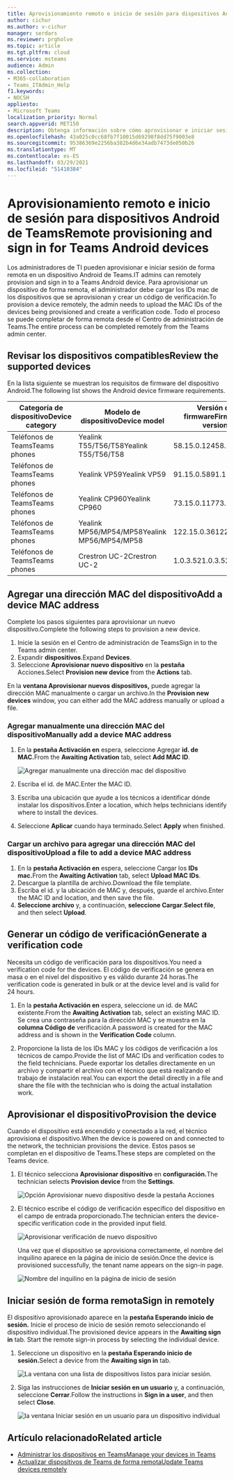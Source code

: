 ```yaml
---
title: Aprovisionamiento remoto e inicio de sesión para dispositivos Android de Teams
author: cichur
ms.author: v-cichur
manager: serdars
ms.reviewer: prgholve
ms.topic: article
ms.tgt.pltfrm: cloud
ms.service: msteams
audience: Admin
ms.collection:
- M365-collaboration
- Teams_ITAdmin_Help
f1.keywords:
- NOCSH
appliesto:
- Microsoft Teams
localization_priority: Normal
search.appverid: MET150
description: Obtenga información sobre cómo aprovisionar e iniciar sesión de forma remota en dispositivos Android de Teams
ms.openlocfilehash: 43a025c0cc68fb7f10015d69298f8dd75f9003e8
ms.sourcegitcommit: 95386369e2256ba382b4d6e34adb7473de050b26
ms.translationtype: MT
ms.contentlocale: es-ES
ms.lasthandoff: 03/29/2021
ms.locfileid: "51410384"
---
```

# <a name="remote-provisioning-and-sign-in-for-teams-android-devices"></a><span data-ttu-id="bd4e0-103">Aprovisionamiento remoto e inicio de sesión para dispositivos Android de Teams</span><span class="sxs-lookup"><span data-stu-id="bd4e0-103">Remote provisioning and sign in for Teams Android devices</span></span>

<span data-ttu-id="bd4e0-104">Los administradores de TI pueden aprovisionar e iniciar sesión de forma remota en un dispositivo Android de Teams.</span><span class="sxs-lookup"><span data-stu-id="bd4e0-104">IT admins can remotely provision and sign in to a Teams Android device.</span></span> <span data-ttu-id="bd4e0-105">Para aprovisionar un dispositivo de forma remota, el administrador debe cargar los IDs mac de los dispositivos que se aprovisionan y crear un código de verificación.</span><span class="sxs-lookup"><span data-stu-id="bd4e0-105">To provision a device remotely, the admin needs to upload the MAC IDs of the devices being provisioned and create a verification code.</span></span> <span data-ttu-id="bd4e0-106">Todo el proceso se puede completar de forma remota desde el Centro de administración de Teams.</span><span class="sxs-lookup"><span data-stu-id="bd4e0-106">The entire process can be completed remotely from the Teams admin center.</span></span>

## <a name="review-the-supported-devices"></a><span data-ttu-id="bd4e0-107">Revisar los dispositivos compatibles</span><span class="sxs-lookup"><span data-stu-id="bd4e0-107">Review the supported devices</span></span>

<span data-ttu-id="bd4e0-108">En la lista siguiente se muestran los requisitos de firmware del dispositivo Android.</span><span class="sxs-lookup"><span data-stu-id="bd4e0-108">The following list shows the Android device firmware requirements.</span></span>

|<span data-ttu-id="bd4e0-109">Categoría de dispositivo</span><span class="sxs-lookup"><span data-stu-id="bd4e0-109">Device category</span></span>|<span data-ttu-id="bd4e0-110">Modelo de dispositivo</span><span class="sxs-lookup"><span data-stu-id="bd4e0-110">Device model</span></span>|<span data-ttu-id="bd4e0-111">Versión de firmware</span><span class="sxs-lookup"><span data-stu-id="bd4e0-111">Firmware version</span></span>|
|-|-|-|
|<span data-ttu-id="bd4e0-112">Teléfonos de Teams</span><span class="sxs-lookup"><span data-stu-id="bd4e0-112">Teams phones</span></span>|<span data-ttu-id="bd4e0-113">Yealink T55/T56/T58</span><span class="sxs-lookup"><span data-stu-id="bd4e0-113">Yealink T55/T56/T58</span></span>|<span data-ttu-id="bd4e0-114">58.15.0.124</span><span class="sxs-lookup"><span data-stu-id="bd4e0-114">58.15.0.124</span></span>|
|<span data-ttu-id="bd4e0-115">Teléfonos de Teams</span><span class="sxs-lookup"><span data-stu-id="bd4e0-115">Teams phones</span></span>|<span data-ttu-id="bd4e0-116">Yealink VP59</span><span class="sxs-lookup"><span data-stu-id="bd4e0-116">Yealink VP59</span></span>|<span data-ttu-id="bd4e0-117">91.15.0.58</span><span class="sxs-lookup"><span data-stu-id="bd4e0-117">91.15.0.58</span></span>|
|<span data-ttu-id="bd4e0-118">Teléfonos de Teams</span><span class="sxs-lookup"><span data-stu-id="bd4e0-118">Teams phones</span></span>|<span data-ttu-id="bd4e0-119">Yealink CP960</span><span class="sxs-lookup"><span data-stu-id="bd4e0-119">Yealink CP960</span></span>|<span data-ttu-id="bd4e0-120">73.15.0.117</span><span class="sxs-lookup"><span data-stu-id="bd4e0-120">73.15.0.117</span></span>|
|<span data-ttu-id="bd4e0-121">Teléfonos de Teams</span><span class="sxs-lookup"><span data-stu-id="bd4e0-121">Teams phones</span></span>|<span data-ttu-id="bd4e0-122">Yealink MP56/MP54/MP58</span><span class="sxs-lookup"><span data-stu-id="bd4e0-122">Yealink MP56/MP54/MP58</span></span>|<span data-ttu-id="bd4e0-123">122.15.0.36</span><span class="sxs-lookup"><span data-stu-id="bd4e0-123">122.15.0.36</span></span>|
|<span data-ttu-id="bd4e0-124">Teléfonos de Teams</span><span class="sxs-lookup"><span data-stu-id="bd4e0-124">Teams phones</span></span>|<span data-ttu-id="bd4e0-125">Crestron UC-2</span><span class="sxs-lookup"><span data-stu-id="bd4e0-125">Crestron UC-2</span></span>|<span data-ttu-id="bd4e0-126">1.0.3.52</span><span class="sxs-lookup"><span data-stu-id="bd4e0-126">1.0.3.52</span></span>|

## <a name="add-a-device-mac-address"></a><span data-ttu-id="bd4e0-127">Agregar una dirección MAC del dispositivo</span><span class="sxs-lookup"><span data-stu-id="bd4e0-127">Add a device MAC address</span></span>

<span data-ttu-id="bd4e0-128">Complete los pasos siguientes para aprovisionar un nuevo dispositivo.</span><span class="sxs-lookup"><span data-stu-id="bd4e0-128">Complete the following steps to provision a new device.</span></span>

1. <span data-ttu-id="bd4e0-129">Inicie la sesión en el Centro de administración de Teams</span><span class="sxs-lookup"><span data-stu-id="bd4e0-129">Sign in to the Teams admin center.</span></span>
2. <span data-ttu-id="bd4e0-130">Expandir **dispositivos**.</span><span class="sxs-lookup"><span data-stu-id="bd4e0-130">Expand **Devices**.</span></span>
3. <span data-ttu-id="bd4e0-131">Seleccione **Aprovisionar nuevo dispositivo** en la **pestaña** Acciones.</span><span class="sxs-lookup"><span data-stu-id="bd4e0-131">Select **Provision new device** from the **Actions** tab.</span></span>

<span data-ttu-id="bd4e0-132">En la **ventana Aprovisionar nuevos dispositivos,** puede agregar la dirección MAC manualmente o cargar un archivo.</span><span class="sxs-lookup"><span data-stu-id="bd4e0-132">In the **Provision new devices** window, you can either add the MAC address manually or upload a file.</span></span>

### <a name="manually-add-a-device-mac-address"></a><span data-ttu-id="bd4e0-133">Agregar manualmente una dirección MAC del dispositivo</span><span class="sxs-lookup"><span data-stu-id="bd4e0-133">Manually add a device MAC address</span></span>

1. <span data-ttu-id="bd4e0-134">En la **pestaña Activación en** espera, seleccione Agregar **id. de MAC.**</span><span class="sxs-lookup"><span data-stu-id="bd4e0-134">From the **Awaiting Activation** tab, select **Add MAC ID**.</span></span>

   ![Agregar manualmente una dirección mac del dispositivo](../media/remote-provision-6.png)

1. <span data-ttu-id="bd4e0-136">Escriba el id. de MAC.</span><span class="sxs-lookup"><span data-stu-id="bd4e0-136">Enter the MAC ID.</span></span>
1. <span data-ttu-id="bd4e0-137">Escriba una ubicación que ayude a los técnicos a identificar dónde instalar los dispositivos.</span><span class="sxs-lookup"><span data-stu-id="bd4e0-137">Enter a location, which helps technicians identify where to install the devices.</span></span>
1. <span data-ttu-id="bd4e0-138">Seleccione **Aplicar** cuando haya terminado.</span><span class="sxs-lookup"><span data-stu-id="bd4e0-138">Select **Apply** when finished.</span></span>

### <a name="upload-a-file-to-add-a-device-mac-address"></a><span data-ttu-id="bd4e0-139">Cargar un archivo para agregar una dirección MAC del dispositivo</span><span class="sxs-lookup"><span data-stu-id="bd4e0-139">Upload a file to add a device MAC address</span></span>

1. <span data-ttu-id="bd4e0-140">En la **pestaña Activación en** espera, seleccione Cargar los **IDs mac.**</span><span class="sxs-lookup"><span data-stu-id="bd4e0-140">From the **Awaiting Activation** tab, select **Upload MAC IDs**.</span></span>
2. <span data-ttu-id="bd4e0-141">Descargue la plantilla de archivo.</span><span class="sxs-lookup"><span data-stu-id="bd4e0-141">Download the file template.</span></span>
3. <span data-ttu-id="bd4e0-142">Escriba el id. y la ubicación de MAC y, después, guarde el archivo.</span><span class="sxs-lookup"><span data-stu-id="bd4e0-142">Enter the MAC ID and location, and then save the file.</span></span>
4. <span data-ttu-id="bd4e0-143">**Seleccione archivo** y, a continuación, **seleccione Cargar**.</span><span class="sxs-lookup"><span data-stu-id="bd4e0-143">**Select file**, and then select **Upload**.</span></span>

## <a name="generate-a-verification-code"></a><span data-ttu-id="bd4e0-144">Generar un código de verificación</span><span class="sxs-lookup"><span data-stu-id="bd4e0-144">Generate a verification code</span></span>

<span data-ttu-id="bd4e0-145">Necesita un código de verificación para los dispositivos.</span><span class="sxs-lookup"><span data-stu-id="bd4e0-145">You need a verification code for the devices.</span></span> <span data-ttu-id="bd4e0-146">El código de verificación se genera en masa o en el nivel del dispositivo y es válido durante 24 horas.</span><span class="sxs-lookup"><span data-stu-id="bd4e0-146">The verification code is generated in bulk or at the device level and is valid for 24 hours.</span></span>

1. <span data-ttu-id="bd4e0-147">En la **pestaña Activación en** espera, seleccione un id. de MAC existente.</span><span class="sxs-lookup"><span data-stu-id="bd4e0-147">From the **Awaiting Activation** tab, select an existing MAC ID.</span></span>
   <span data-ttu-id="bd4e0-148">Se crea una contraseña para la dirección MAC y se muestra en la **columna Código de** verificación.</span><span class="sxs-lookup"><span data-stu-id="bd4e0-148">A password is created for the MAC address and is shown in the **Verification Code** column.</span></span>

2. <span data-ttu-id="bd4e0-149">Proporcione la lista de los IDs MAC y los códigos de verificación a los técnicos de campo.</span><span class="sxs-lookup"><span data-stu-id="bd4e0-149">Provide the list of MAC IDs and verification codes to the field technicians.</span></span> <span data-ttu-id="bd4e0-150">Puede exportar los detalles directamente en un archivo y compartir el archivo con el técnico que está realizando el trabajo de instalación real.</span><span class="sxs-lookup"><span data-stu-id="bd4e0-150">You can export the detail directly in a file and share the file with the technician who is doing the actual installation work.</span></span>

## <a name="provision-the-device"></a><span data-ttu-id="bd4e0-151">Aprovisionar el dispositivo</span><span class="sxs-lookup"><span data-stu-id="bd4e0-151">Provision the device</span></span>

<span data-ttu-id="bd4e0-152">Cuando el dispositivo está encendido y conectado a la red, el técnico aprovisiona el dispositivo.</span><span class="sxs-lookup"><span data-stu-id="bd4e0-152">When the device is powered on and connected to the network, the technician provisions the device.</span></span> <span data-ttu-id="bd4e0-153">Estos pasos se completan en el dispositivo de Teams.</span><span class="sxs-lookup"><span data-stu-id="bd4e0-153">These steps are completed on the Teams device.</span></span>

1. <span data-ttu-id="bd4e0-154">El técnico selecciona **Aprovisionar dispositivo** en **configuración.**</span><span class="sxs-lookup"><span data-stu-id="bd4e0-154">The technician selects **Provision device** from the **Settings**.</span></span>  

   ![Opción Aprovisionar nuevo dispositivo desde la pestaña Acciones](../media/provision-device1.png)
  
2. <span data-ttu-id="bd4e0-156">El técnico escribe el código de verificación específico del dispositivo en el campo de entrada proporcionado.</span><span class="sxs-lookup"><span data-stu-id="bd4e0-156">The technician enters the device-specific verification code in the provided input field.</span></span>

   ![Aprovisionar verificación de nuevo dispositivo](../media/provision-device-verification1.png)

   <span data-ttu-id="bd4e0-158">Una vez que el dispositivo se aprovisiona correctamente, el nombre del inquilino aparece en la página de inicio de sesión.</span><span class="sxs-lookup"><span data-stu-id="bd4e0-158">Once the device is provisioned successfully, the tenant name appears on the sign-in page.</span></span>

   ![Nombre del inquilino en la página de inicio de sesión](../media/provision-code.png)

## <a name="sign-in-remotely"></a><span data-ttu-id="bd4e0-160">Iniciar sesión de forma remota</span><span class="sxs-lookup"><span data-stu-id="bd4e0-160">Sign in remotely</span></span>

<span data-ttu-id="bd4e0-161">El dispositivo aprovisionado aparece en la **pestaña Esperando inicio de sesión.** Inicie el proceso de inicio de sesión remoto seleccionando el dispositivo individual.</span><span class="sxs-lookup"><span data-stu-id="bd4e0-161">The provisioned device appears in the **Awaiting sign in** tab. Start the remote sign-in process by selecting the individual device.</span></span>

1. <span data-ttu-id="bd4e0-162">Seleccione un dispositivo en la **pestaña Esperando inicio de sesión.**</span><span class="sxs-lookup"><span data-stu-id="bd4e0-162">Select a device from the **Awaiting sign in** tab.</span></span>

   ![La ventana con una lista de dispositivos listos para iniciar sesión.](../media/remote-device1.png)

2. <span data-ttu-id="bd4e0-164">Siga las instrucciones de **Iniciar sesión en un usuario** y, a continuación, seleccione **Cerrar**.</span><span class="sxs-lookup"><span data-stu-id="bd4e0-164">Follow the instructions in **Sign in a user**, and then select **Close**.</span></span>

   ![la ventana Iniciar sesión en un usuario para un dispositivo individual](../media/sign-in-user.png)

## <a name="related-article"></a><span data-ttu-id="bd4e0-166">Artículo relacionado</span><span class="sxs-lookup"><span data-stu-id="bd4e0-166">Related article</span></span>

- [<span data-ttu-id="bd4e0-167">Administrar los dispositivos en Teams</span><span class="sxs-lookup"><span data-stu-id="bd4e0-167">Manage your devices in Teams</span></span>](device-management.md)
- [<span data-ttu-id="bd4e0-168">Actualizar dispositivos de Teams de forma remota</span><span class="sxs-lookup"><span data-stu-id="bd4e0-168">Update Teams devices remotely</span></span>](remote-update.md)
